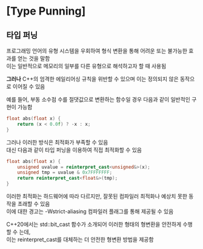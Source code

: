 # [Type Punning]

## 타입 퍼닝

프로그래밍 언어의 유형 시스템을 우회하여 형식 변환을 통해 어려운 또는 불가능한 효과를 얻는 것을 말함    
이는 일반적으로 메모리의 일부를 다른 유형으로 해석하고자 할 때 사용됨   
    
**그러나** C++의 엄격한 에일리어싱 규칙을 위반할 수 있으며 이는 정의되지 않은 동작으로 이어질 수 있음   
   
예를 들어, 부동 소수점 수를 절댓값으로 변환하는 함수일 경우 다음과 같이 일반적인 구현이 가능함    
   
~~~cpp
float abs(float x) {
    return (x < 0.0f) ? -x : x;
}
~~~
   
그러나 이러한 방식은 최적화가 부족할 수 있음    
대신 다음과 같이 타입 퍼닝을 이용하여 직접 최적화할 수 있음   
   
~~~cpp
float abs(float x) {
    unsigned uvalue = reinterpret_cast<unsigned&>(x);
    unsigned tmp = uvalue & 0x7FFFFFFF;
    return reinterpret_cast<float&>(tmp);
}
~~~
이러한 최적화는 하드웨어에 따라 다르지만, 잘못된 컴파일러 최적화나 예상치 못한 동작을 초래할 수 있음    
이에 대한 경고는 -Wstrict-aliasing 컴파일러 플래그를 통해 제공될 수 있음   
   
C++20에서는 std::bit_cast 함수가 소개되어 이러한 형태의 형변환을 안전하게 수행할 수 는데,     
이는 reinterpret_cast를 대체하는 더 안전한 형변환 방법을 제공함   
